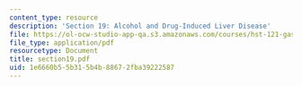 ```yaml
---
content_type: resource
description: 'Section 19: Alcohol and Drug-Induced Liver Disease'
file: https://ol-ocw-studio-app-qa.s3.amazonaws.com/courses/hst-121-gastroenterology-fall-2005/1e6660b55b315b4b88672fba39222587_section19.pdf
file_type: application/pdf
resourcetype: Document
title: section19.pdf
uid: 1e6660b5-5b31-5b4b-8867-2fba39222587
---
```

